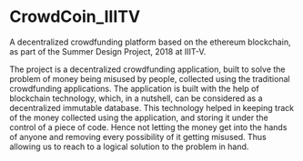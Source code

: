 # CrowdCoin_IIITV
A decentralized crowdfunding platform based on the ethereum blockchain, as part of the Summer Design Project, 2018 at IIIT-V.

The project is a decentralized crowdfunding application, built to solve the problem of money being misused by people, collected using the traditional crowdfunding applications. The application is built with the help of blockchain technology, which, in a
nutshell, can be considered as a decentralized immutable database. This technology helped in keeping track of the money collected using the application, and storing it under the control of a piece of code. Hence not letting the money get into the hands of anyone and removing every possibility of it getting misused. Thus allowing us to reach to a logical solution to the problem in hand.
